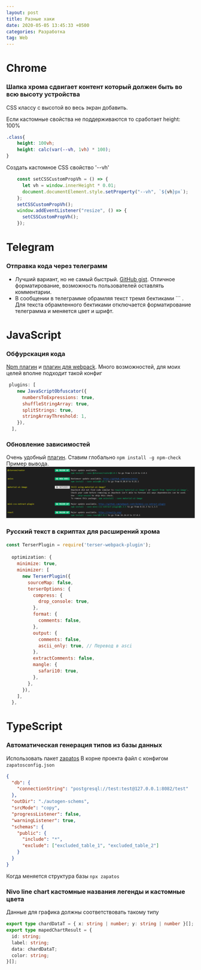 ```yaml
---
layout: post
title: Разные хаки
date: 2020-05-05 13:45:33 +0500
categories: Разработка
tag: Web
---
```


# Chrome
### Шапка хрома сдвигает контент который должен быть во всю высоту устройства
CSS классу с высотой во весь экран добавить. 

Если кастомные свойства не поддерживаются то сработает height: 100%
```css
.class{
    height: 100vh;
    height: calc(var(--vh, 1vh) * 100);
}
```

Создать кастомное CSS свойство '--vh' 
```js
    const setCSSCustomPropVh = () => {
      let vh = window.innerHeight * 0.01;
      document.documentElement.style.setProperty("--vh", `${vh}px`);
    };
    setCSSCustomPropVh();
    window.addEventListener("resize", () => {
      setCSSCustomPropVh();
    });
```

# Telegram

### Отправка кода через телеграмм
* Лучший вариант, но не самый быстрый. [GitHub gist](https://gist.github.com/). Отличное форматирование, возможность пользователей оставлять комментарии. 
* В сообщении в телеграмме обрамляя текст тремя бектиками ``` . Для текста обрамленного бектиками отключается форматирование телеграмма и меняется цвет и шрифт.

# JavaScript

### Обфурскация кода
[Npm плагин](https://github.com/javascript-obfuscator/javascript-obfuscator) и [плагин для webpack](https://www.npmjs.com/package/webpack-obfuscator). Много возможностей, для моих целей вполне подходит такой конфиг
```js
 plugins: [
    new JavaScriptObfuscator({
      numbersToExpressions: true,
      shuffleStringArray: true,
      splitStrings: true,
      stringArrayThreshold: 1,
    }),
  ],
```

### Обновление зависимостей
Очень удобный [плагин](https://www.npmjs.com/package/npm-check). Ставим глобально ```npm install -g npm-check``` 
Пример вывода. ![npm-check output](/assets/images/npm-check-output.png)


### Русский текст в скриптах для расширений хрома

``` js
const TerserPlugin = require('terser-webpack-plugin');

  optimization: {
    minimize: true,
    minimizer: [
      new TerserPlugin({
        sourceMap: false,
        terserOptions: {
          compress: {
            drop_console: true,
          },
          format: {
            comments: false,
          },
          output: {
            comments: false,
            ascii_only: true, // Перевод в asci
          },
          extractComments: false,
          mangle: {
            safari10: true,
          },
        },
      }),
    ],
  },
```
# TypeScript

### Автоматическая генерация типов из базы данных
Использовать пакет [zapatos](https://jawj.github.io/zapatos/)
В корне проекта файл с конфигом ```zapatosconfig.json```
``` json
{
  "db": {
    "connectionString": "postgresql://test:test@127.0.0.1:8082/test"
  },
  "outDir": "./autogen-schems",
  "srcMode": "copy",
  "progressListener": false,
  "warningListener": true,
  "schemas": {
    "public": {
      "include": "*",
      "exclude": ["excluded_table_1", "excluded_table_2"]
    }
  }
}
```
Когда меняется структура базы ```npx zapatos```

### Nivo line chart кастомные названия легенды и кастомные цвета
Данные для графика должны соответствовать такому типу
```ts
export type chardDataT = { x: string | number; y: string | number }[];
export type mapedChartResult = {
  id: string;
  label: string;
  data: chardDataT;
  color: string;
}[];
```